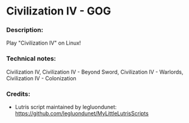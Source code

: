 # Civilization IV - GOG
### Description:
Play "Civilization IV" on Linux!
### Technical notes:
Civilization IV, Civilization IV - Beyond Sword, Civilization IV - Warlords, Civilization IV - Colonization
### Credits:
- Lutris script maintained by legluondunet: https://github.com/legluondunet/MyLittleLutrisScripts
